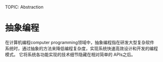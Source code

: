 TOPIC: Abstraction

# 抽象编程

在计算机编程computer programming领域中，抽象编程指在研发大型复杂软件系统时，通过抽象的方法来降低编程复杂度，实现系统快速高效设计和开发的编程模式。
它将系统各功能实现的技术细节隐藏在相对简单的 APIs之后。
